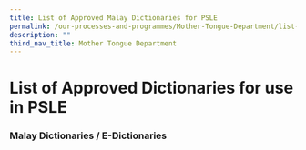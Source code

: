 ```yaml
---
title: List of Approved Malay Dictionaries for PSLE
permalink: /our-processes-and-programmes/Mother-Tongue-Department/list-of-approved-malay-dictionaries-forpsle
description: ""
third_nav_title: Mother Tongue Department
---
```

# **List of Approved Dictionaries for use in PSLE**


### Malay Dictionaries / E-Dictionaries
